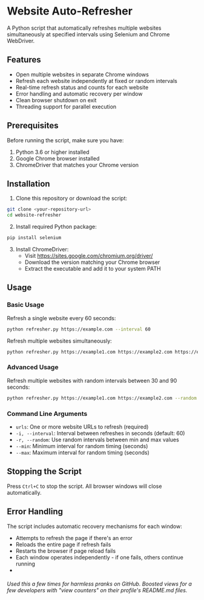 # Website Auto-Refresher

A Python script that automatically refreshes multiple websites simultaneously at specified intervals using Selenium and Chrome WebDriver.

## Features

- Open multiple websites in separate Chrome windows
- Refresh each website independently at fixed or random intervals
- Real-time refresh status and counts for each website
- Error handling and automatic recovery per window
- Clean browser shutdown on exit
- Threading support for parallel execution

## Prerequisites

Before running the script, make sure you have:

1. Python 3.6 or higher installed
2. Google Chrome browser installed
3. ChromeDriver that matches your Chrome version

## Installation

1. Clone this repository or download the script:
```bash
git clone <your-repository-url>
cd website-refresher
```

2. Install required Python package:
```bash
pip install selenium
```

3. Install ChromeDriver:
   - Visit https://sites.google.com/chromium.org/driver/
   - Download the version matching your Chrome browser
   - Extract the executable and add it to your system PATH

## Usage

### Basic Usage

Refresh a single website every 60 seconds:
```bash
python refresher.py https://example.com --interval 60
```

Refresh multiple websites simultaneously:
```bash
python refresher.py https://example1.com https://example2.com https://example3.com --interval 60
```

### Advanced Usage

Refresh multiple websites with random intervals between 30 and 90 seconds:
```bash
python refresher.py https://example1.com https://example2.com --random --min 30 --max 90
```

### Command Line Arguments

- `urls`: One or more website URLs to refresh (required)
- `-i, --interval`: Interval between refreshes in seconds (default: 60)
- `-r, --random`: Use random intervals between min and max values
- `--min`: Minimum interval for random timing (seconds)
- `--max`: Maximum interval for random timing (seconds)

## Stopping the Script

Press `Ctrl+C` to stop the script. All browser windows will close automatically.

## Error Handling

The script includes automatic recovery mechanisms for each window:
- Attempts to refresh the page if there's an error
- Reloads the entire page if refresh fails
- Restarts the browser if page reload fails
- Each window operates independently - if one fails, others continue running
- 

###### Used this a few times for harmless pranks on GitHub. Boosted views for a few developers with "view counters" on their profile's README.md files.

